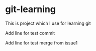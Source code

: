 # git-learning
This is project which I use for learning git

Add line for test commit

Add line for test merge from issue1